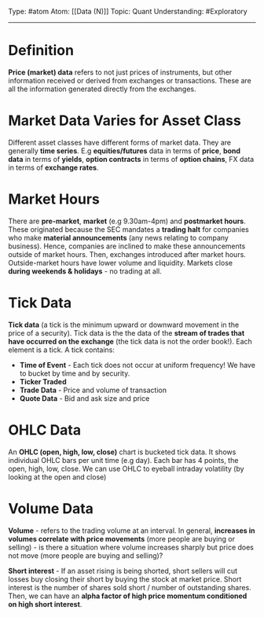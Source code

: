Type: #atom
Atom: [[Data (N)]]
Topic: Quant
Understanding: #Exploratory 

----
# Definition

**Price (market) data** refers to not just prices of instruments, but other information received or derived from exchanges or transactions. These are all the information generated directly from the exchanges.

# Market Data Varies for Asset Class

Different asset classes have different forms of market data. They are generally **time series**. E.g **equities/futures** data in terms of **price**, **bond data** in terms of **yields**, **option contracts** in terms of **option chains**, FX data in terms of **exchange rates**.

# Market Hours

There are **pre-market**, **market** (e.g 9.30am-4pm) and **postmarket hours**. These originated because the SEC mandates a **trading halt** for companies who make **material announcements** (any news relating to company business). Hence, companies are inclined to make these announcements outside of market hours. Then, exchanges introduced after market hours. Outside-market hours have lower volume and liquidity. Markets close **during weekends & holidays** - no trading at all. 

# Tick Data

**Tick data** (a tick is the minimum upward or downward movement in the price of a security). Tick data is the the data of the **stream of trades that have occurred on the exchange** (the tick data is not the order book!). Each element is a tick. A tick contains: 

* **Time of Event** - Each tick does not occur at uniform frequency! We have to bucket by time and by security.
* **Ticker Traded** 
* **Trade Data** - Price and volume of transaction
* **Quote Data** - Bid and ask size and price

# OHLC Data

An **OHLC (open, high, low, close)** chart is bucketed tick data. It shows individual OHLC bars per unit time (e.g day). Each bar has 4 points, the open, high, low, close. We can use OHLC to eyeball intraday volatility (by looking at the open and close)

# Volume Data

**Volume** - refers to the trading volume at an interval. In general, **increases in volumes correlate with price movements** (more people are buying or selling) - is there a situation where volume increases sharply but price does not move (more people are buying and selling)? 

**Short interest** - If an asset rising is being shorted, short sellers will cut losses buy closing their short by buying the stock at market price. Short interest is the number of shares sold short / number of outstanding shares. Then, we can have an **alpha factor of high price momentum conditioned on high short interest**.